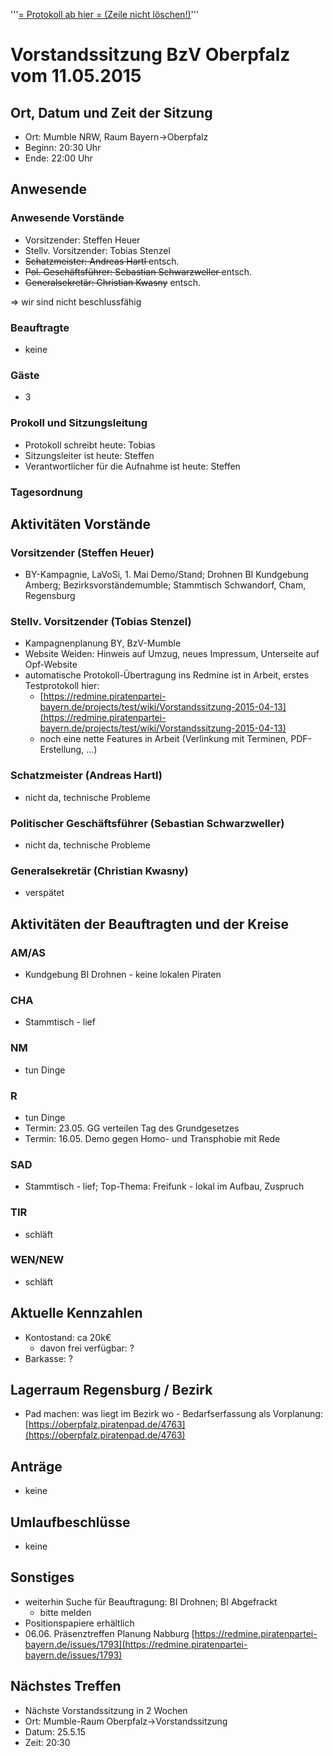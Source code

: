 '''<u>= Protokoll ab hier = (Zeile nicht löschen!)</u>'''

Vorstandssitzung BzV Oberpfalz vom 11.05.2015
=============================================


Ort, Datum und Zeit der Sitzung
-------------------------------
* Ort: Mumble NRW, Raum Bayern->Oberpfalz
* Beginn: 20:30 Uhr
* Ende: 22:00 Uhr

Anwesende
---------

### Anwesende Vorstände
* Vorsitzender: Steffen Heuer
* Stellv. Vorsitzender: Tobias Stenzel
* <s>Schatzmeister: Andreas Hartl </s>entsch.
* <s>Pol. Geschäftsführer: Sebastian Schwarzweller </s>entsch.
* <s>Generalsekretär: Christian Kwasny</s> entsch.

=> wir sind nicht beschlussfähig

### Beauftragte
* keine

### Gäste
* 3

### Prokoll und Sitzungsleitung
* Protokoll schreibt heute: Tobias
* Sitzungsleiter ist heute: Steffen
* Verantwortlicher für die Aufnahme ist heute: Steffen


### Tagesordnung

Aktivitäten Vorstände
---------------------

### Vorsitzender (Steffen Heuer)
* BY-Kampagnie, LaVoSi, 1. Mai Demo/Stand; Drohnen BI Kundgebung Amberg; Bezirksvorständemumble; Stammtisch Schwandorf, Cham, Regensburg

### Stellv. Vorsitzender (Tobias Stenzel)
* Kampagnenplanung BY, BzV-Mumble
* Website Weiden: Hinweis auf Umzug, neues Impressum, Unterseite auf Opf-Website
* automatische Protokoll-Übertragung ins Redmine ist in Arbeit, erstes Testprotokoll hier:
    * [https://redmine.piratenpartei-bayern.de/projects/test/wiki/Vorstandssitzung-2015-04-13](https://redmine.piratenpartei-bayern.de/projects/test/wiki/Vorstandssitzung-2015-04-13)
    * noch eine nette Features in Arbeit (Verlinkung mit Terminen, PDF-Erstellung, ...)

### Schatzmeister (Andreas Hartl)
* nicht da, technische Probleme

### Politischer Geschäftsführer (Sebastian Schwarzweller)
* nicht da, technische Probleme

### Generalsekretär (Christian Kwasny)
* verspätet


Aktivitäten der Beauftragten und der Kreise
-------------------------------------------

### AM/AS
* Kundgebung BI Drohnen - keine lokalen Piraten

### CHA
* Stammtisch - lief

### NM
* tun Dinge

### R
* tun Dinge
* Termin: 23.05. GG verteilen Tag des Grundgesetzes
* Termin: 16.05. Demo gegen Homo- und Transphobie mit Rede

### SAD
* Stammtisch - lief; Top-Thema: Freifunk - lokal im Aufbau, Zuspruch

### TIR
* schläft

### WEN/NEW
* schläft

Aktuelle Kennzahlen
-------------------

* Kontostand: ca 20k€
    * davon frei verfügbar: ?
* Barkasse: ?


Lagerraum Regensburg / Bezirk
------------------------------

* Pad machen: was liegt im Bezirk wo - Bedarfserfassung als Vorplanung: [https://oberpfalz.piratenpad.de/4763](https://oberpfalz.piratenpad.de/4763)

Anträge
-------

* keine



Umlaufbeschlüsse
----------------

* keine


Sonstiges
---------
* weiterhin Suche für Beauftragung: BI Drohnen; BI Abgefrackt
    * bitte melden
* Positionspapiere erhältlich
* 06.06. Präsenztreffen Planung Nabburg [https://redmine.piratenpartei-bayern.de/issues/1793](https://redmine.piratenpartei-bayern.de/issues/1793)

Nächstes Treffen
----------------
* Nächste Vorstandssitzung in 2 Wochen
* Ort: Mumble-Raum Oberpfalz->Vorstandssitzung
* Datum: 25.5.15
* Zeit: 20:30



